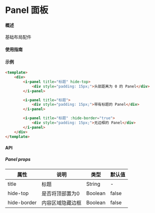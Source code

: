 # Panel 面板

#### 概述

基础布局配件

#### 使用指南

#### 示例

``` html
<template>
    <div>
        <i-panel title="标题" hide-top>
            <div style="padding: 15px;">头部距离为 0 的 Panel</div>
        </i-panel>

        <i-panel title="标题">
            <div style="padding: 15px;">带有标题的 Panel</div>
        </i-panel>

        <i-panel title="标题" :hide-border="true">
            <div style="padding: 15px;">无边框的 Panel</div>
        </i-panel>
    </div>
</template>

```

#### API

##### Panel props

| 属性        | 说明             | 类型    | 默认值 |
|-------------|----------------|---------|--------|
| title       | 标题             | String  | -      |
| hide-top    | 是否将顶部置为0  | Boolean | false  |
| hide-border | 内容区域隐藏边框 | Boolean | false  |